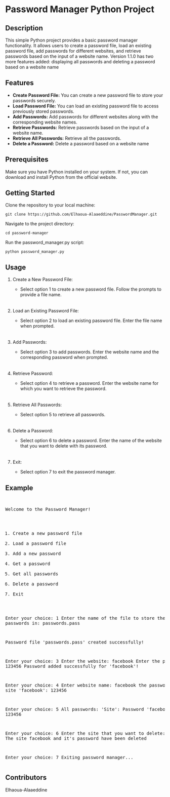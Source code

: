 <h1>Password Manager Python Project</h1>
<h2>Description</h2>
This simple Python project provides a basic password manager functionality. It allows users to create a password file, load an existing password file, add passwords for different websites, and retrieve passwords based on the input of a website name.
Version 1.1.0 has two more features added: displaying all passwords and deleting a password based on a website name
<h2>Features</h2>
<ul>

<li><b>Create Password File:</b> You can create a new password file to store your passwords securely.</li>

<li><b>Load Password File:</b> You can load an existing password file to access previously stored passwords.</li>

<li><b>Add Passwords:</b> Add passwords for different websites along with the corresponding website names.</li>

<li><b>Retrieve Passwords:</b> Retrieve passwords based on the input of a website name.</li>

<li><b>Retrieve All Passwords:</b> Retrieve all the passwords.</li>

<li><b>Delete a Password:</b> Delete a password based on a website name</li>

</ul>

<h2>Prerequisites</h2>
Make sure you have Python installed on your system. If not, you can download and install Python from the official website.

<h2>Getting Started</h2>
Clone the repository to your local machine:
<pre><code>git clone https://github.com/Elhaoua-Alaaeddine/PasswordManager.git</code></pre>

Navigate to the project directory:
<pre><code>cd password-manager</code></pre>

Run the password_manager.py script:
<pre><code>python password_manager.py</code></pre>

<h2>Usage</h2>
<ol>
<li>Create a New Password File:</li>
<ul>
<li>Select option 1 to create a new password file. Follow the prompts to provide a file name.</li>
</ul>
  <br></br>
<li>Load an Existing Password File:</li>
<ul>
<li>Select option 2 to load an existing password file. Enter the file name when prompted.</li>
</ul>
    <br></br>
<li>Add Passwords:</li>
<ul>
<li>Select option 3 to add passwords. Enter the website name and the corresponding password when prompted.</li>
</ul>
    <br></br>
<li>Retrieve Password:</li>
<ul>
<li>Select option 4 to retrieve a password. Enter the website name for which you want to retrieve the password.</li>
</ul>
    <br></br>
  <li>Retrieve All Passwords:</li>
<ul>
<li>Select option 5 to retrieve all passwords.</li>
</ul>
    <br></br>
  <li>Delete a Password:</li>
<ul>
<li>Select option 6 to delete a password. Enter the name of the website that you want to delete with its password.</li>
</ul>
    <br></br>
<li>Exit:</li>
<ul>
<li>Select option 7 to exit the password manager.</li>
</ul>
</ol>
<h2>Example</h2>
<pre>

Welcome to the Password Manager!

1. Create a new password file
2. Load a password file
3. Add a new password
4. Get a password
5. Get all passwords
6. Delete a password
7. Exit

Enter your choice: 1
Enter the name of the file to store the passwords in: passwords.pass

Password file 'passwords.pass' created successfully!

Enter your choice: 3
Enter the website: facebook
Enter the password: 123456
Password added successfully for 'facebook'!

Enter your choice: 4
Enter website name: facebook
the password of the site 'facebook': 123456

Enter your choice: 5
All passwords:
'Site': Password
'facebook': 123456

Enter your choice: 6
Enter the site that you want to delete: facebook
The site facebook and it's password have been deleted

Enter your choice: 7
Exiting password manager...
</pre>
<h2>
Contributors
</h2>
Elhaoua-Alaaeddine
